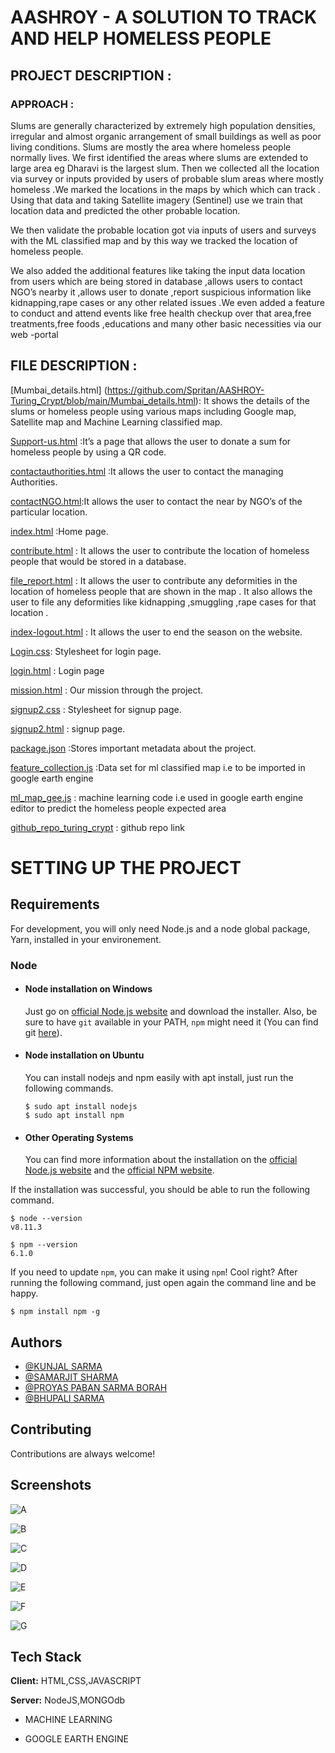 
# AASHROY - A SOLUTION TO TRACK AND HELP HOMELESS PEOPLE




## PROJECT DESCRIPTION :
### APPROACH :

Slums are generally characterized by extremely high population densities, irregular and almost organic arrangement of small buildings  as well as poor living conditions.
Slums are mostly the area where homeless people normally lives.
We first identified the areas where slums are extended to large area eg Dharavi is the largest slum. Then we  collected all the location via survey or inputs provided by users of probable slum areas where mostly homeless .We marked the locations in the maps by which which can track . 
Using that data and taking Satellite imagery (Sentinel) use we train that location data and predicted the other probable location.

We then validate the probable location got via inputs of users and surveys with the ML classified map and by this way we tracked the location of homeless people.

We also added the additional features like taking the input data location from users which are being stored in database ,allows users to contact NGO’s nearby it ,allows user to donate ,report suspicious information like kidnapping,rape cases or any other related issues .We even added a feature to conduct and attend events like free health checkup over that area,free treatments,free foods ,educations and many other basic necessities via our web -portal


## FILE  DESCRIPTION :

[Mumbai_details.html] (https://github.com/Spritan/AASHROY-Turing_Crypt/blob/main/Mumbai_details.html): It shows the details of the slums or homeless people using various maps including Google map, Satellite map and Machine Learning classified map.
 
[Support-us.html](https://github.com/Spritan/AASHROY-Turing_Crypt/blob/main/Support-us.html) :It’s a page that allows the user to donate a sum for homeless people by using a QR code.
 
[contactauthorities.html](https://github.com/Spritan/AASHROY-Turing_Crypt/blob/main/contactauthorities.html) :It allows the user to contact the managing Authorities.
 
[contactNGO.html](https://github.com/Spritan/AASHROY-Turing_Crypt/blob/main/contactNGO.html):It allows the user to contact the near by NGO’s of the particular location.
 
[index.html](https://github.com/Spritan/AASHROY-Turing_Crypt/blob/main/index.html) :Home page.
 
[contribute.html](https://github.com/Spritan/AASHROY-Turing_Crypt/blob/main/contribute.html) : It allows the user to contribute the location of homeless people that would be stored in a database.
 
[file_report.html](https://github.com/Spritan/AASHROY-Turing_Crypt/blob/main/file_report.html) : It allows the user to contribute any deformities in the location of homeless people that are shown in the map . It also allows the user to file any deformities like kidnapping ,smuggling ,rape cases for that location . 
 
[index-logout.html](https://github.com/Spritan/AASHROY-Turing_Crypt/blob/main/index-logout.html) : It allows the user to end the season on the website.
 
[Login.css](https://github.com/Spritan/AASHROY-Turing_Crypt/blob/main/login.css): Stylesheet for login page.
 
[login.html](https://github.com/Spritan/AASHROY-Turing_Crypt/blob/main/login.html) : Login page
 
[mission.html](https://github.com/Spritan/AASHROY-Turing_Crypt/blob/main/mission.html) : Our mission through the project.
 
[signup2.css](https://github.com/Spritan/AASHROY-Turing_Crypt/blob/main/signup2.css) : Stylesheet for signup page.
 
[signup2.html](https://github.com/Spritan/AASHROY-Turing_Crypt/blob/main/signup2.html) : signup page.
 
[package.json](https://github.com/Spritan/AASHROY-Turing_Crypt/blob/main/package.json) :Stores important metadata about the project.
 
[feature_collection.js](https://github.com/Spritan/AASHROY-Turing_Crypt/blob/main/feature_collection.js) :Data set for ml classified map i.e to be imported in google earth engine
 
[ml_map_gee.js](https://github.com/Spritan/AASHROY-Turing_Crypt/blob/main/ml_map_gee.js) : machine learning code i.e used in google earth engine editor to predict the homeless people expected area

[github_repo_turing_crypt](https://github.com/Spritan/AASHROY-Turing_Crypt/blob/main/github_repo_turing_crypt.txt) : github repo link







# SETTING UP THE PROJECT
## Requirements

For development, you will only need Node.js and a node global package, Yarn, installed in your environement.

### Node
- #### Node installation on Windows

  Just go on [official Node.js website](https://nodejs.org/) and download the installer.
Also, be sure to have `git` available in your PATH, `npm` might need it (You can find git [here](https://git-scm.com/)).

- #### Node installation on Ubuntu

  You can install nodejs and npm easily with apt install, just run the following commands.

      $ sudo apt install nodejs
      $ sudo apt install npm

- #### Other Operating Systems
  You can find more information about the installation on the [official Node.js website](https://nodejs.org/) and the [official NPM website](https://npmjs.org/).

If the installation was successful, you should be able to run the following command.

    $ node --version
    v8.11.3

    $ npm --version
    6.1.0

If you need to update `npm`, you can make it using `npm`! Cool right? After running the following command, just open again the command line and be happy.

    $ npm install npm -g


  
## Authors


- [@KUNJAL SARMA](https://github.com/KunjalSarma)
- [@SAMARJIT SHARMA](https://github.com/UntrainedAnimal)
- [@PROYAS PABAN SARMA BORAH](https://github.com/Spritan)
- [@BHUPALI SARMA](https://github.com/bhupalisarma)

  
## Contributing

Contributions are always welcome!



  
## Screenshots

![A](https://user-images.githubusercontent.com/62415937/134726967-98215bcf-9f78-43d1-9bcd-6de2b49fbe8f.PNG)

![B](https://user-images.githubusercontent.com/62415937/134726889-71a8cc04-94f9-4df9-9a82-485b89359884.PNG)

![C](https://user-images.githubusercontent.com/62415937/134726980-f0b85a6e-79ab-4513-b326-2f5b7b2da02f.PNG)

![D](https://user-images.githubusercontent.com/62415937/134726986-f489bacd-ec90-4833-80ee-3efcb65b02ae.PNG)

![E](https://user-images.githubusercontent.com/62415937/134727004-5f3f404a-c497-44e6-a1c1-7a5e20d321da.PNG)

![F](https://user-images.githubusercontent.com/62415937/134727083-230a222a-acc2-4d1d-9787-e0d9f7585fe4.PNG)

![G](https://user-images.githubusercontent.com/62415937/134726912-fc419e93-f964-40f3-8cc6-05bb1b5ac47e.PNG)

## Tech Stack


**Client:** HTML,CSS,JAVASCRIPT
 
**Server:** NodeJS,MONGOdb

- MACHINE LEARNING 

- GOOGLE EARTH ENGINE
 

  
